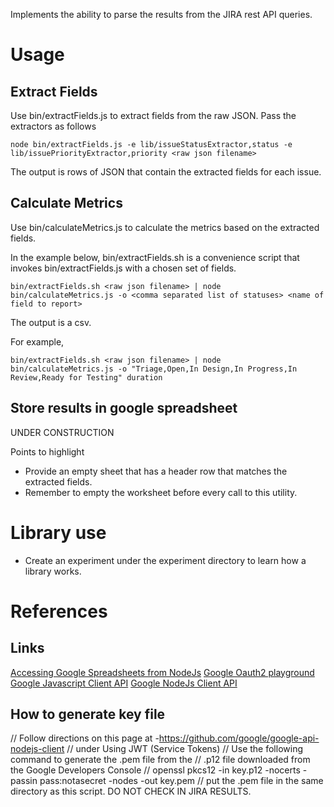 Implements the ability to parse the results from the JIRA rest API queries.

# Usage
## Extract Fields
Use bin/extractFields.js to extract fields from the raw JSON. Pass the extractors as follows

```
node bin/extractFields.js -e lib/issueStatusExtractor,status -e lib/issuePriorityExtractor,priority <raw json filename>
```

The output is rows of JSON that contain the extracted fields for each issue.

## Calculate Metrics
Use bin/calculateMetrics.js to calculate the metrics based on the extracted fields.

In the example below, bin/extractFields.sh is a convenience script that invokes bin/extractFields.js with a chosen set of fields.

```
bin/extractFields.sh <raw json filename> | node bin/calculateMetrics.js -o <comma separated list of statuses> <name of field to report>
```

The output is a csv.

For example,

```
bin/extractFields.sh <raw json filename> | node bin/calculateMetrics.js -o "Triage,Open,In Design,In Progress,In Review,Ready for Testing" duration
```

## Store results in google spreadsheet
UNDER CONSTRUCTION

Points to highlight
* Provide an empty sheet that has a header row that matches the extracted fields.
* Remember to empty the worksheet before every call to this utility.

# Library use
* Create an experiment under the experiment directory to learn how a library works.

# References
## Links
[Accessing Google Spreadsheets from NodeJs]( http://www.nczonline.net/blog/2014/03/04/accessing-google-spreadsheets-from-node-js/)
[Google Oauth2 playground](https://developers.google.com/oauthplayground/)
[Google Javascript Client API](https://developers.google.com/api-client-library/javascript/start/start-js)
[Google NodeJs Client API](https://github.com/google/google-api-nodejs-client)

## How to generate key file
// Follow directions on this page at -https://github.com/google/google-api-nodejs-client
// under Using JWT (Service Tokens)
// Use the following command to generate the .pem file from the
// .p12 file downloaded from the Google Developers Console
// openssl pkcs12 -in key.p12 -nocerts -passin pass:notasecret -nodes -out key.pem
// put the .pem file in the same directory as this script.
DO NOT CHECK IN JIRA RESULTS.
